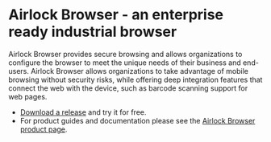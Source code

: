 # Airlock Browser - an enterprise ready industrial browser

Airlock Browser provides secure browsing and allows organizations to configure the browser to meet the unique needs of their business and end-users. Airlock Browser allows organizations to take advantage of mobile browsing without security risks, while offering deep integration features that connect the web with the device, such as barcode scanning support for web pages.

* [Download a release](https://github.com/OutcoderSoftware/AirlockBrowser/releases) and try it for free.
* For product guides and documentation please see the [Airlock Browser product page](https://outcoder.com/Products/AirlockBrowser/).
